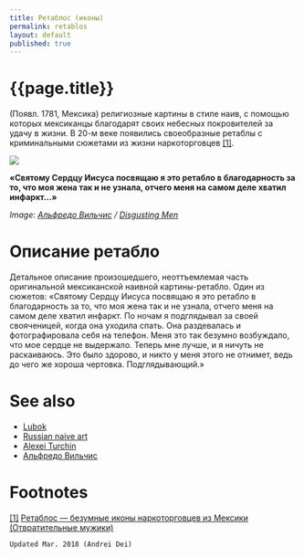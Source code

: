 ```yaml
---
title: Ретаблос (иконы)
permalink: retablos
layout: default
published: true
---
```


# {{page.title}}

(Появл. 1781, Мексика) религиозные картины в стиле наив, с помощью которых мексиканцы благодарят своих небесных покровителей за удачу в жизни. В 20-м веке появились своеобразные ретаблы с криминальными сюжетами из жизни наркоторговцев <span id="a1">[\[1\]](#f1)</span>.

![](/encyclopedia/images/retablo.jpg)

**«Святому Сердцу Иисуса посвящаю я это ретабло в благодарность за то, что моя жена так и не узнала, отчего меня на самом деле хватил инфаркт...»**

*Image: [Альфредо Вильчис](index) / [Disgusting Men](https://disgustingmen.com/art/retablos)*

# Описание ретабло

Детальное описание произошедшего, неоттъемлемая часть оригинальной мексиканской наивной картины-ретабло. Один из сюжетов: «Святому Сердцу Иисуса посвящаю я это ретабло в благодарность за то, что моя жена так и не узнала, отчего меня на самом деле хватил инфаркт. По ночам я подглядывал за своей свояченицей, когда она уходила спать.
Она раздевалась и фотографировала себя на телефон. Меня это так безумно возбуждало, что мое сердце не выдержало. Теперь мне лучше, и я ничуть не раскаиваюсь. Это было здорово, и никто у меня этого не отнимет, ведь до чего же хороша чертовка. Подглядывающий.»

# See also

+ [Lubok](index)
+ [Russian naive art](index)
+ [Alexei Turchin](index)
+ [Альфредо Вильчис](index)

# Footnotes

[[1]](#a1) <span id="f1"></span> [Ретаблос — безумные иконы наркоторговцев из Мексики (Отвратительные мужики)](https://disgustingmen.com/art/retablos)

`Updated Mar. 2018 (Andrei Dei)`
